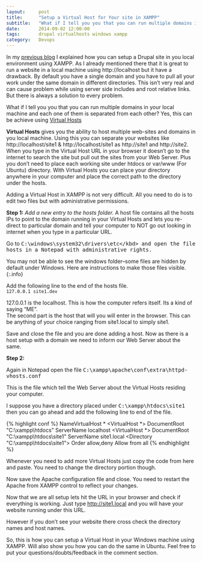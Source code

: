 ```yaml
---
layout:     post
title:      "Setup a Virtual Host for Your site in XAMPP"
subtitle:   "What if I tell you you that you can run multiple domains in your local machine and each one of them is separated from each other? Yes, this can be achieve using Virtual Hosts"
date:       2014-09-02 12:00:00
tags:       drupal virtualhosts windows xampp
category:   Devops
---
```

In my <a href="/2014/09/01/there-is-no-place-like-127-0-0-1/">previous blog</a> I explained how you can setup a Drupal site in you local environment using XAMPP. As I already mentioned there that it is great to run a website in a local machine  using http://localhost but it have a drawback. By default you have a single domain and you have to pull all your work under the same domain in different directories. This isn’t very real and can cause problem while using server side includes and root relative links. But there is always a solution to every problem.

What if I tell you you that you can run multiple domains in your local machine and each one of them is separated from each other? Yes, this can be achieve using <a href="http://httpd.apache.org/docs/2.2/vhosts/">Virtual Hosts</a>

**Virtual Hosts** gives you the ability to host multiple web-sites and domains in you local machine. Using this you can separate your websites like http://localhost/site1 & http://localhost/site1 as http://site1 and http://site2. When you type in the Virtual Host URL in your browser it doesn’t go to the internet to search the site but pull out the sites from your Web Server. Plus you don’t need to place each working site under htdocs or var/www (For Ubuntu) directory. With Virtual Hosts you can place your directory anywhere in your computer and place the correct path to the directory under the hosts.

Adding a Virtual Host in XAMPP is not very difficult. All you need to do is to edit two files but with administrative permissions.

**Step 1:**
*Add a new entry to the hosts folder.* A host file contains all the hosts IPs to point to the domain running in your Virtual Hosts and lets you re-direct to particular domain and tell your computer to NOT go out looking in internet when you type in a particular URL.

Go to <kbd>C:\windows\system32\drivers\etc\</kbd>  and open the file hosts in a Notepad with administrative rights.

You may not be able to see the windows folder–some files are hidden by default under Windows. Here are instructions to make those files visible.
{:.info}

Add the following line to the end of the hosts  file.  
`127.0.0.1 site1.dev`

127.0.0.1 is the localhost. This is how the computer refers itself. Its a kind of saying “ME”.  
The second part is the host that will you will enter in the browser. This can be anything of your choice ranging from site1.local to simply site1.

Save and close the file and you are done adding a host. Now as there is a host setup with a domain we need to inform our Web Server about the same.

**Step 2:**

Again in Notepad open the file <kbd>C:\xampp\apache\conf\extra\httpd-vhosts.conf</kbd>

This is the file which tell the Web Server about the Virtual Hosts residing your computer.

I suppose you have a directory placed under <kbd>C:\xampp\htdocs\site1</kbd> then you can go ahead and add the following line to end of the file.

{% highlight conf %}
NameVirtualHost *
  <VirtualHost *>
    DocumentRoot "C:\xampp\htdocs"
    ServerName localhost
  </VirtualHost>
  <VirtualHost *>
    DocumentRoot "C:\xampp\htdocs\site1"
    ServerName site1.local
  <Directory "C:\xampp\htdocs\site1">
    Order allow,deny
    Allow from all
  </Directory>
</VirtualHost>
{% endhighlight %}

Whenever you need to add more Virtual Hosts just copy the code from here and paste. You need to change the directory portion though.

Now save the Apache configuration file and close. You need to restart the Apache from XAMPP control to reflect your changes.

Now that we are all setup lets hit the URL in  your browser and check if everything is working.
Just type http://site1.local and you will have your website running under this URL.

However if you don’t see your website there cross check the directory names and host names.

So, this is how you can setup a Virtual Host in your Windows machine using XAMPP. Will also show you how you can do the same in Ubuntu. Feel free to put your questions/doubts/feedback in the comment section.
